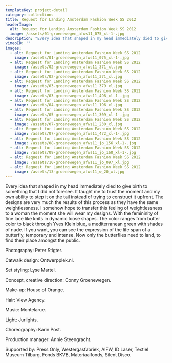 ```yaml
---
templateKey: project-detail
category: collections
title: Request for Landing Amsterdam Fashion Week SS 2012
headerImage:
  alt: Request for Landing Amsterdam Fashion Week SS 2012
  image: /assets/01-groenewegen_afws11_075_xl-1-.jpg
description: "Every idea that shaped in my head immediately died to give birth to something that I did not foresee. It taught me to trust the moment and my own ability to step it on the tail instead of trying to construct it upfront. The designs are very much the results of this process as they have the same weightlessness. I somehow hope to transfer this feeling of weightlessness to a woman the moment she will wear my designs. With the femininity of fine lace like knits in dynamic loose shapes. The color ranges from butter color to black through Yves Klein blue, a mediterranean green with shades of nude. If you want, you can see the expression of the life span of a butterfly, temporary and intense. Now only the butterflies need to land, to find their place amongst the public.\n\nPhotography: Peter Stigter. Catwalk design: Ontwerpplek.nl. Set styling: Lyse Martel. Concept, creative direction: Conny Groenewegen. Make-up: House of Orange. Hair: View Agency. Music: Montelarue. Light: Jurlights. Choreography: Karin Post. Production manager: Annie Steengracht. Supported by: Press Only, Westergasfabriek, AIFW, ID Laser, Textiel Museum\_Tilburg, Fonds BKVB, Materiaalfonds, Silent Disco."
vimeoID: ''
images:
  - alt: Request for Landing Amsterdam Fashion Week SS 2012
    image: /assets/01-groenewegen_afws11_075_xl-1-.jpg
  - alt: Request for Landing Amsterdam Fashion Week SS 2012
    image: /assets/02-groenewegen_afws11_371_xl.jpg
  - alt: Request for Landing Amsterdam Fashion Week SS 2012
    image: /assets/02-groenewegen_afws11_371_xl.jpg
  - alt: Request for Landing Amsterdam Fashion Week SS 2012
    image: /assets/03-groenewegen_afws11_379_xl.jpg
  - alt: Request for Landing Amsterdam Fashion Week SS 2012
    image: /assets/03-groenewegen_afws11_498_xl-1-.jpg
  - alt: Request for Landing Amsterdam Fashion Week SS 2012
    image: /assets/04-groenewegen_afws11_196_xl.jpg
  - alt: Request for Landing Amsterdam Fashion Week SS 2012
    image: /assets/05-groenewegen_afws11_309_xl-1-.jpg
  - alt: Request for Landing Amsterdam Fashion Week SS 2012
    image: /assets/07-groenewegen_afws11_230_xl.jpg
  - alt: Request for Landing Amsterdam Fashion Week SS 2012
    image: /assets/07-groenewegen_afws11_472_xl-1-.jpg
  - alt: Request for Landing Amsterdam Fashion Week SS 2012
    image: /assets/08-groenewegen_afws11_jo_156_xl-1-.jpg
  - alt: Request for Landing Amsterdam Fashion Week SS 2012
    image: /assets/09-groenewegen_afws11_jo_160_xl-1-.jpg
  - alt: Request for Landing Amsterdam Fashion Week SS 2012
    image: /assets/10-groenewegen_afws11_jo_097_xl.jpg
  - alt: Request for Landing Amsterdam Fashion Week SS 2012
    image: /assets/13-groenewegen_afws11_w_20_xl.jpg
---
```

Every idea that shaped in my head immediately died to give birth to something that I did not foresee. It taught me to trust the moment and my own ability to step it on the tail instead of trying to construct it upfront. The designs are very much the results of this process as they have the same weightlessness. I somehow hope to transfer this feeling of weightlessness to a woman the moment she will wear my designs. With the femininity of fine lace like knits in dynamic loose shapes. The color ranges from butter color to black through Yves Klein blue, a mediterranean green with shades of nude. If you want, you can see the expression of the life span of a butterfly, temporary and intense. Now only the butterflies need to land, to find their place amongst the public.



Photography: Peter Stigter. 

Catwalk design: Ontwerpplek.nl. 

Set styling: Lyse Martel. 

Concept, creative direction: Conny Groenewegen. 

Make-up: House of Orange. 

Hair: View Agency. 

Music: Montelarue. 

Light: Jurlights. 

Choreography: Karin Post. 

Production manager: Annie Steengracht. 

Supported by: Press Only, Westergasfabriek, AIFW, ID Laser, Textiel Museum Tilburg, Fonds BKVB, Materiaalfonds, Silent Disco.
